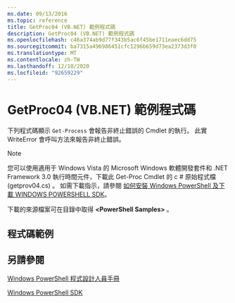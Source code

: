 ```yaml
---
ms.date: 09/13/2016
ms.topic: reference
title: GetProc04 (VB.NET) 範例程式碼
description: GetProc04 (VB.NET) 範例程式碼
ms.openlocfilehash: c46a374ab9d77f343b5ac6f45be1711eaec6dd75
ms.sourcegitcommit: ba7315a496986451cfc1296b659d73ea2373d3f0
ms.translationtype: MT
ms.contentlocale: zh-TW
ms.lasthandoff: 12/10/2020
ms.locfileid: "92659229"
---
```

# <a name="getproc04-vbnet-sample-code"></a>GetProc04 (VB.NET) 範例程式碼

下列程式碼顯示 `Get-Process` 會報告非終止錯誤的 Cmdlet 的執行。 此實 WriteError 會呼叫[](/dotnet/api/System.Management.Automation.Cmdlet.WriteError)方法來報告非終止錯誤。

> [!NOTE]
> 您可以使用適用于 Windows Vista 的 Microsoft Windows 軟體開發套件和 .NET Framework 3.0 執行時間元件，下載此 Get-Proc Cmdlet 的 c # 原始程式檔 (getprov04.cs) 。 如需下載指示，請參閱 [如何安裝 Windows PowerShell 及下載 WINDOWS POWERSHELL SDK](/powershell/scripting/developer/installing-the-windows-powershell-sdk)。
>
> 下載的來源檔案可在目錄中取得 **\<PowerShell Samples>** 。

## <a name="code-sample"></a>程式碼範例

<!-- TODO!!!: review snippet reference  [!CODE [Msh_samplesgetproc04#GetProc04vball](Msh_samplesgetproc04#GetProc04vball)]  -->

## <a name="see-also"></a>另請參閱

[Windows PowerShell 程式設計人員手冊](./windows-powershell-programmer-s-guide.md)

[Windows PowerShell SDK](../windows-powershell-reference.md)
